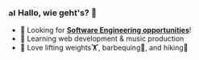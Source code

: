 ### <img src="https://upload.wikimedia.org/wikipedia/commons/f/f6/Animated-Flag-Germany.gif" alt="alt text" width="15px" height="15px"> Hallo, wie geht's? 👋
- 👀 Looking for <b>[Software Engineering opportunities](https://www.linkedin.com/in/ajelam/)</b>!
- 📖 Learning web development & music production
- 💖 Love lifting weights🏋️, barbequing🥩, and hiking🥾
